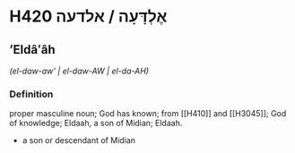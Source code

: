 # H420 אֶלְדָּעָה / אלדעה

## ʼEldâʻâh

_(el-daw-aw' | el-daw-AW | el-da-AH)_

### Definition

proper masculine noun; God has known; from [[H410]] and [[H3045]]; God of knowledge; Eldaah, a son of Midian; Eldaah.

- a son or descendant of Midian
